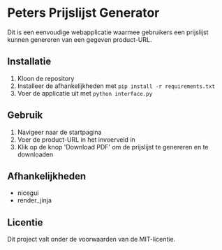 # Peters Prijslijst Generator

Dit is een eenvoudige webapplicatie waarmee gebruikers een prijslijst kunnen genereren van een gegeven product-URL.

## Installatie

1. Kloon de repository
2. Installeer de afhankelijkheden met `pip install -r requirements.txt`
3. Voer de applicatie uit met `python interface.py`

## Gebruik

1. Navigeer naar de startpagina
2. Voer de product-URL in het invoerveld in
3. Klik op de knop 'Download PDF' om de prijslijst te genereren en te downloaden

## Afhankelijkheden

- nicegui
- render_jinja

## Licentie

Dit project valt onder de voorwaarden van de MIT-licentie.